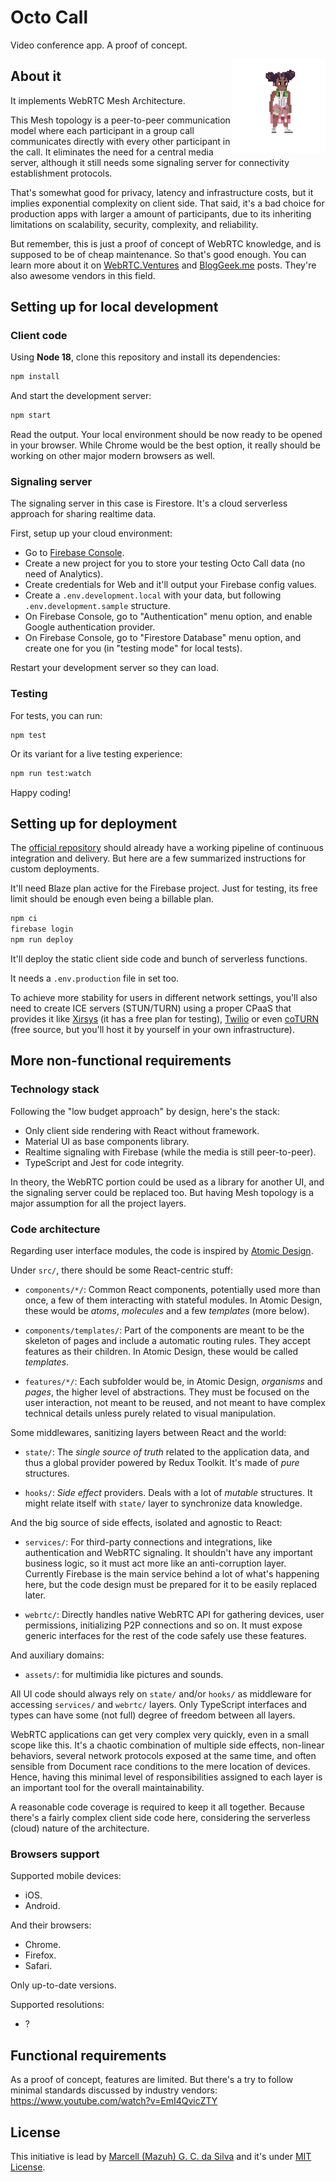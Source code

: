# Octo Call

Video conference app. A proof of concept.

<a href="https://github.com/MazuhSoftwares/octo-call">
  <img src=".github/assets/main-char-small.png" width="150" alt="Girl in pixel art" align="right" />
</a>

## About it

It implements WebRTC Mesh Architecture.

This Mesh topology is a peer-to-peer communication model where each
participant in a group call communicates directly with every other participant
in the call. It eliminates the need for a central media server, although it
still needs some signaling server for connectivity establishment protocols.

That's somewhat good for privacy, latency and infrastructure costs, but it
implies exponential complexity on client side. That said, it's a bad
choice for production apps with larger a amount of participants, due to its
inheriting limitations on scalability, security, complexity, and reliability.

But remember, this is just a proof of concept of WebRTC knowledge, and is
supposed to be of cheap maintenance. So that's good enough. You can learn more
about it on
[WebRTC.Ventures](https://webrtc.ventures/2021/06/webrtc-mesh-architecture/)
and [BlogGeek.me](https://bloggeek.me/webrtc-p2p-mesh/) posts.
They're also awesome vendors in this field.

## Setting up for local development

### Client code

Using **Node 18**, clone this repository and install its dependencies:

```sh
npm install
```

And start the development server:

```sh
npm start
```

Read the output. Your local environment should be now ready to be
opened in your browser. While Chrome would be the best option,
it really should be working on other major modern browsers as well.

### Signaling server

The signaling server in this case is Firestore. It's a cloud
serverless approach for sharing realtime data.

First, setup up your cloud environment:

- Go to [Firebase Console](https://console.firebase.google.com/).
- Create a new project for you to store your testing Octo Call data
  (no need of Analytics).
- Create credentials for Web and it'll output your Firebase config values.
- Create a `.env.development.local` with your data, but
  following `.env.development.sample` structure.
- On Firebase Console, go to "Authentication" menu option,
  and enable Google authentication provider.
- On Firebase Console, go to "Firestore Database" menu option,
  and create one for you (in "testing mode" for local tests).

Restart your development server so they can load.

### Testing

For tests, you can run:

```
npm test
```

Or its variant for a live testing experience:

```sh
npm run test:watch
```

Happy coding!

## Setting up for deployment

The [official repository](https://github.com/MazuhSoftwares/octo-call/) should already
have a working pipeline of continuous integration and delivery. But here are a few
summarized instructions for custom deployments.

It'll need Blaze plan active for the Firebase project. Just for testing,
its free limit should be enough even being a billable plan.

```sh
npm ci
firebase login
npm run deploy
```

It'll deploy the static client side code and bunch of serverless functions.

It needs a `.env.production` file in set too.

To achieve more stability for users in different network settings,
you'll also need to create ICE servers (STUN/TURN) using a proper CPaaS
that provides it like [Xirsys](https://global.xirsys.net/dashboard/services)
(it has a free plan for testing), [Twilio](https://www.twilio.com/docs/stun-turn)
or even [coTURN](https://github.com/coturn/coturn) (free source, but you'll
host it by yourself in your own infrastructure).

## More non-functional requirements

### Technology stack

Following the "low budget approach" by design, here's the stack:

- Only client side rendering with React without framework.
- Material UI as base components library.
- Realtime signaling with Firebase (while the media is still peer-to-peer).
- TypeScript and Jest for code integrity.

In theory, the WebRTC portion could be used as a library for another UI,
and the signaling server could be replaced too. But having Mesh topology
is a major assumption for all the project layers.

### Code architecture

Regarding user interface modules, the code is inspired by
[Atomic Design](https://bradfrost.com/blog/post/atomic-web-design/).

Under `src/`, there should be some React-centric stuff:

- `components/*/`: Common React components, potentially used more than once,
  a few of them interacting with stateful modules. In Atomic Design,
  these would be _atoms_, _molecules_ and a few _templates_ (more below).

- `components/templates/`: Part of the components are meant to be the skeleton
  of pages and include a automatic routing rules. They accept features as
  their children. In Atomic Design, these would be called _templates_.

- `features/*/`: Each subfolder would be, in Atomic Design, _organisms_ and
  _pages_, the higher level of abstractions. They must be focused on the user
  interaction, not meant to be reused, and not meant to have complex technical
  details unless purely related to visual manipulation.

Some middlewares, sanitizing layers between React and the world:

- `state/`: The _single source of truth_ related to the application data, and
  thus a global provider powered by Redux Toolkit. It's made of _pure_ structures.

- `hooks/`: _Side effect_ providers. Deals with a lot of _mutable_ structures.
  It might relate itself with `state/` layer to synchronize data knowledge.

And the big source of side effects, isolated and agnostic to React:

- `services/`: For third-party connections and integrations, like
  authentication and WebRTC signaling. It shouldn't have any important
  business logic, so it must act more like an anti-corruption layer.
  Currently Firebase is the main service behind a lot of what's happening
  here, but the code design must be prepared for it to be easily replaced
  later.

- `webrtc/`: Directly handles native WebRTC API for gathering devices,
  user permissions, initializing P2P connections and so on. It must expose
  generic interfaces for the rest of the code safely use these features.

And auxiliary domains:

- `assets/`: for multimidia like pictures and sounds.

All UI code should always rely on `state/` and/or `hooks/` as middleware for
accessing `services/` and `webrtc/` layers. Only TypeScript interfaces and
types can have some (not full) degree of freedom between all layers.

WebRTC applications can get very complex very quickly, even in a small scope
like this. It's a chaotic combination of multiple side effects, non-linear
behaviors, several network protocols exposed at the same time, and often
sensible from Document race conditions to the mere location of devices.
Hence, having this minimal level of responsibilities assigned to each layer
is an important tool for the overall maintainability.

A reasonable code coverage is required to keep it all together. Because
there's a fairly complex client side code here, considering the
serverless (cloud) nature of the architecture.

### Browsers support

Supported mobile devices:

- iOS.
- Android.

And their browsers:

- Chrome.
- Firefox.
- Safari.

Only up-to-date versions.

Supported resolutions:

- ?

## Functional requirements

As a proof of concept, features are limited. But there's a try to follow
minimal standards discussed by industry vendors:
https://www.youtube.com/watch?v=EmI4QvicZTY

## License

This initiative is lead by
[Marcell (Mazuh) G. C. da Silva](https://github.com/Mazuh)
and it's under [MIT License](./LICENSE).
